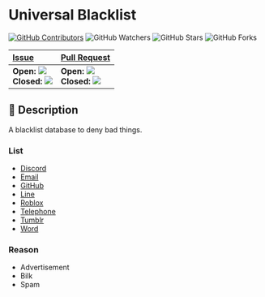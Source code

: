# Universal Blacklist

[![GitHub Contributors](https://img.shields.io/github/contributors/hugoalh/UniversalBlacklist?logo=github&logoColor=ffffff&style=flat-square)](https://github.com/hugoalh/UniversalBlacklist/graphs/contributors)
![GitHub Watchers](https://img.shields.io/github/watchers/hugoalh/UniversalBlacklist?logo=github&logoColor=ffffff&style=flat-square)
![GitHub Stars](https://img.shields.io/github/stars/hugoalh/UniversalBlacklist?logo=github&logoColor=ffffff&style=flat-square)
![GitHub Forks](https://img.shields.io/github/forks/hugoalh/UniversalBlacklist?logo=github&logoColor=ffffff&style=flat-square)

| **[Issue](https://github.com/hugoalh/UniversalBlacklist/issues?q=is%3Aissue)** | **[Pull Request](https://github.com/hugoalh/UniversalBlacklist/pulls?q=is%3Apr)** |
|:----|:----|
| **Open:** ![](https://img.shields.io/github/issues-raw/hugoalh/UniversalBlacklist?style=flat-square&color=000000&label=%20)<br />**Closed:** ![](https://img.shields.io/github/issues-closed-raw/hugoalh/UniversalBlacklist?style=flat-square&color=000000&label=%20) | **Open:** ![](https://img.shields.io/github/issues-pr-raw/hugoalh/UniversalBlacklist?style=flat-square&color=000000&label=%20)<br />**Closed:** ![](https://img.shields.io/github/issues-pr-closed-raw/hugoalh/UniversalBlacklist?style=flat-square&color=000000&label=%20) |

## 📜 Description

A blacklist database to deny bad things.

### List

- [Discord](./discord.tsv)
- [Email](./email.tsv)
- [GitHub](./github.tsv)
- [Line](./line.tsv)
- [Roblox](./roblox.tsv)
- [Telephone](./telephone.tsv)
- [Tumblr](./tumblr.tsv)
- [Word](./word.txt)

### Reason

- Advertisement
- Bilk
- Spam
